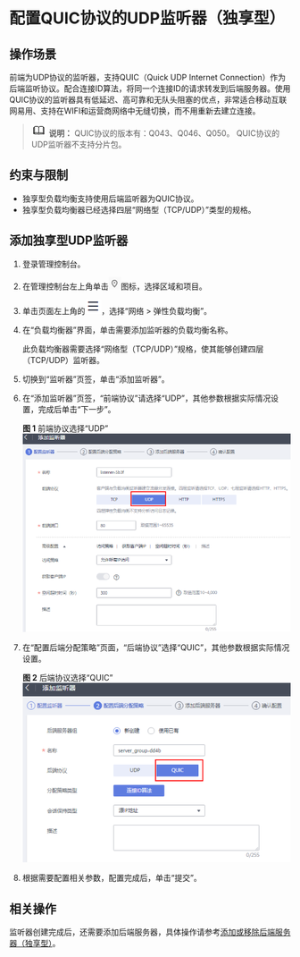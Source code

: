 # 配置QUIC协议的UDP监听器（独享型）<a name="elb_ug_jt_0018"></a>

## 操作场景<a name="zh-cn_topic_0283451809_zh-cn_topic_0167652122_section13358194520513"></a>

前端为UDP协议的监听器，支持QUIC（Quick UDP Internet Connection）作为后端监听协议。配合连接ID算法，将同一个连接ID的请求转发到后端服务器。使用QUIC协议的监听器具有低延迟、高可靠和无队头阻塞的优点，非常适合移动互联网易用、支持在WIFI和运营商网络中无缝切换，而不用重新去建立连接。

>![](public_sys-resources/icon-note.gif) **说明：** 
>QUIC协议的版本有：Q043、Q046、Q050。
>QUIC协议的UDP监听器不支持分片包。

## 约束与限制<a name="zh-cn_topic_0283451809_section1920153594314"></a>

-   独享型负载均衡支持使用后端监听器为QUIC协议。
-   独享型负载均衡器已经选择四层“网络型（TCP/UDP）”类型的规格。

## 添加独享型UDP监听器<a name="zh-cn_topic_0283451809_zh-cn_topic_0167652122_section18262194013551"></a>

1.  登录管理控制台。
2.  在管理控制台左上角单击![](figures/icon-region.png)图标，选择区域和项目。
3.  单击页面左上角的![](figures/icon-position.png)，选择“网络 \> 弹性负载均衡”。
4.  在“负载均衡器”界面，单击需要添加监听器的负载均衡名称。

    此负载均衡器需要选择“网络型（TCP/UDP）”规格，使其能够创建四层（TCP/UDP）监听器。

5.  切换到“监听器”页签，单击“添加监听器”。
6.  在“添加监听器”页签，“前端协议”请选择“UDP”，其他参数根据实际情况设置，完成后单击“下一步”。

    **图 1**  前端协议选择“UDP”<a name="fig229871463714"></a>  
    ![](figures/前端协议选择-UDP.png "前端协议选择-UDP")

7.  在“配置后端分配策略”页面，“后端协议”选择“QUIC”，其他参数根据实际情况设置。

    **图 2**  后端协议选择“QUIC”<a name="fig772815347370"></a>  
    ![](figures/后端协议选择-QUIC.png "后端协议选择-QUIC")

8.  根据需要配置相关参数，配置完成后，单击“提交”。

## 相关操作<a name="zh-cn_topic_0283451809_section20650124633415"></a>

监听器创建完成后，还需要添加后端服务器，具体操作请参考[添加或移除后端服务器（独享型）](添加或移除后端服务器（独享型）.md)。

